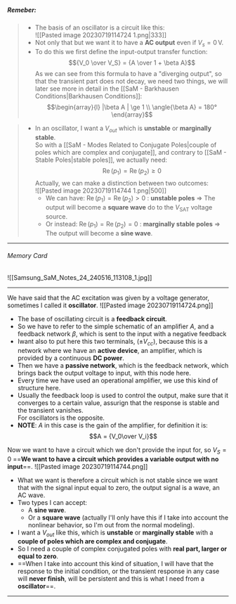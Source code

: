 ##### ***Remeber***:

> - The basis of an oscillator is a circuit like this:<br>![[Pasted image 20230719114724 1.png|333]]
> - Not only that but we want it to have a **AC output** even if $V_s = 0\, \text{V}$.
> - To do this we first define the input-output transfer function:$${V_0 \over V_S} = {A \over 1 + \beta A}$$As we can see from this formula to have a "diverging output", so that the transient part does not decay, we need two things, we will later see more in detail in the [[SaM - Barkhausen Conditions|Barkhausen Conditions]]:$$\begin{array}{l} |\beta A | \ge 1 \\ \angle{\beta A} = 180° \end{array}$$

> - In an oscillator, I want a $V_{out}$ which is **unstable** or **marginally stable**.<br>So with a [[SaM - Modes Related to Conjugate Poles|couple of poles which are complex and conjugate]], and contrary to [[SaM - Stable Poles|stable poles]], we actually need:$$\operatorname{Re}{(p_1)} = \operatorname{Re}{(p_2)} \ge 0$$Actually, we can make a distinction between two outcomes:<br>![[Pasted image 20230719114744 1.png|500]]
> 	- We can have: $\operatorname{Re}{(p_1)} = \operatorname{Re}{(p_2)} \gt 0$ : **unstable poles** ⇒ The output will become a **square wave** do to the $V_{\text{SAT}}$ voltage source.
> 	- Or instead: $\operatorname{Re}{(p_1)} = \operatorname{Re}{(p_2)} = 0$ : **marginally stable poles** ⇒ The output will become a **sine wave**.

---
###### Memory Card
![[Samsung_SaM_Notes_24_240516_113108_1.jpg]]

---
We have said that the AC excitation was given by a voltage generator, sometimes I called it **oscillator**.
![[Pasted image 20230719114724.png]]
- The base of oscillating circuit is a **feedback circuit**.
- So we have to refer to the simple schematic of an amplifier $A$, and a feedback network $\beta$, which is sent to the input with a negative feedback
- Iwant also to put here this two terminals, ($\pm V_{cc}$), because this is a network where we have an **active device**, an amplifier, which is provided by a continuous **DC power**.
- Then we have a **passive network**, which is the feedback network, which brings back the output voltage to input, with this node here.
- Every time we have used an operational amplifier, we use this kind of structure here.
- Usually the feedback loop is used to control the output, make sure that it converges to a certain value, assurign that the response is stable and the transient vanishes.<br>For oscillators is the opposite.
- **NOTE**: $A$ in this case is the gain of the amplifier, for definition it is:$$A = {V_0\over V_i}$$

Now we want to have a circuit which we don't provide the input for, so $V_S = 0$
==**We want to have a circuit which provides a variable output with no input**==.
![[Pasted image 20230719114744.png]]
- What we want is therefore a circuit which is not stable since we want that with the signal input equal to zero, the output signal is a wave, an AC wave.
- Two types I can accept:
	- A **sine wave**.
	- Or a **square wave** (actually I'll only have this if I take into account the nonlinear behavior, so I'm out from the normal modeling).
- I want a $V_{out}$ like this, which is **unstable** or **marginally stable** with a **couple of poles which are complex and conjugate**.
- So I need a couple of complex conjugated poles with **real part, larger or equal to zero**.
- ==When I take into account this kind of situation, I will have that the response to the initial condition, or the transient response in any case will **never finish**, will be persistent and this is what I need from a **oscillator**==.

---